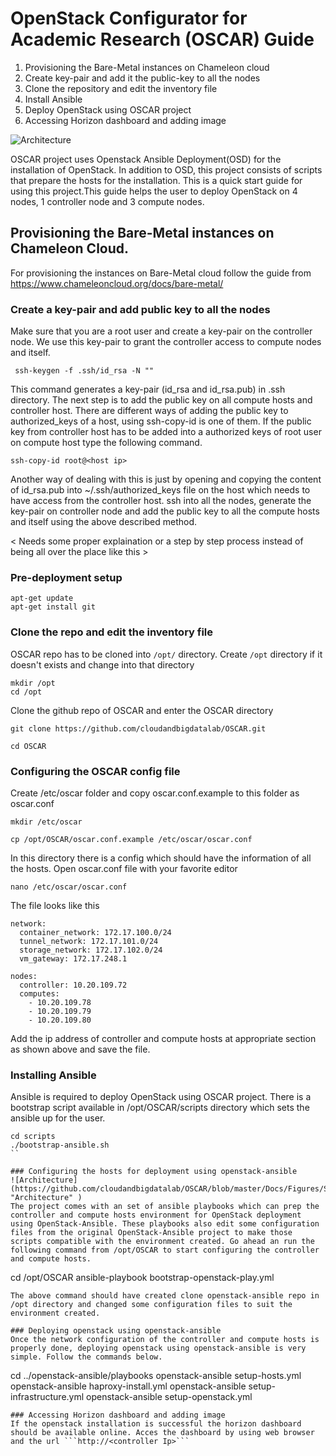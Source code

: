 # OpenStack Configurator for Academic Research (OSCAR) Guide

1. Provisioning the Bare-Metal instances on Chameleon cloud 
2. Create key-pair and add it the public-key to all the nodes
3. Clone the repository and edit the inventory file
3. Install Ansible
4. Deploy OpenStack using OSCAR project
5. Accessing Horizon dashboard and adding image

![Architecture](https://github.com/cloudandbigdatalab/OSCAR/blob/master/Docs/Figures/Slide3.jpg "Architecture" )

OSCAR project uses Openstack Ansible Deployment(OSD) for the installation of OpenStack. In addition to OSD, this project consists of scripts that prepare the hosts for the installation. This is a quick start guide for using this project.This guide helps the user to deploy OpenStack on 4 nodes, 1 controller node and 3 compute nodes.  

## Provisioning the Bare-Metal instances on Chameleon Cloud.

For provisioning the instances on Bare-Metal cloud follow the guide from https://www.chameleoncloud.org/docs/bare-metal/ 

### Create a key-pair and add public key to all the nodes
Make sure that you are a root user and create a key-pair on the controller node. We use this key-pair to grant the controller access to compute nodes and itself. 
```
 ssh-keygen -f .ssh/id_rsa -N ""  
```
This command generates a key-pair (id_rsa and id_rsa.pub) in .ssh directory. The next step is to add the public key on all compute hosts and controller host. There are different ways of adding the public key to authorized_keys of a host, using ssh-copy-id is one of them. If the public key from controller host has to be added into a authorized keys of root user on compute host type the following command.
```
ssh-copy-id root@<host ip>
```
Another way of dealing with this is just by opening and copying the content of id_rsa.pub into ~/.ssh/authorized_keys file on the host which needs to have access from the controller host. ssh into all the nodes, generate the key-pair on controller node and add the public key to all the compute hosts and itself using the above described method.

< Needs some proper explaination or a step by step process instead of being all over the place like this >

### Pre-deployment setup
```
apt-get update
apt-get install git
```

### Clone the repo and edit the inventory file
OSCAR repo has to be cloned into ```/opt/``` directory. Create ```/opt``` directory if it doesn't exists and change into that directory
```
mkdir /opt
cd /opt
```
Clone the github repo of OSCAR and enter the OSCAR directory
```
git clone https://github.com/cloudandbigdatalab/OSCAR.git

cd OSCAR
```
### Configuring the OSCAR config file
Create /etc/oscar folder and copy oscar.conf.example to this folder as oscar.conf
```
mkdir /etc/oscar

cp /opt/OSCAR/oscar.conf.example /etc/oscar/oscar.conf
```
In this directory there is a config which should have the information of all the hosts. Open oscar.conf file with your favorite editor
```
nano /etc/oscar/oscar.conf
```
The file looks like this
```
network:
  container_network: 172.17.100.0/24
  tunnel_network: 172.17.101.0/24
  storage_network: 172.17.102.0/24
  vm_gateway: 172.17.248.1

nodes:
  controller: 10.20.109.72
  computes:
    - 10.20.109.78
    - 10.20.109.79
    - 10.20.109.80
```
Add the ip address of controller and compute hosts at appropriate section as shown above and save the file.

### Installing Ansible
Ansible is required to deploy OpenStack using OSCAR project. There is a bootstrap script available in /opt/OSCAR/scripts directory which sets the ansible up for the user.
```
cd scripts
./bootstrap-ansible.sh
``

### Configuring the hosts for deployment using openstack-ansible
![Architecture](https://github.com/cloudandbigdatalab/OSCAR/blob/master/Docs/Figures/Slide1.jpg "Architecture" )
The project comes with an set of ansible playbooks which can prep the controller and compute hosts environment for OpenStack deployment using OpenStack-Ansible. These playbooks also edit some configuration files from the original OpenStack-Ansible project to make those scripts compatible with the environment created. Go ahead an run the following command from /opt/OSCAR to start configuring the controller and compute hosts.
```
cd /opt/OSCAR
ansible-playbook bootstrap-openstack-play.yml
```
The above command should have created clone openstack-ansible repo in /opt directory and changed some configuration files to suit the environment created.

### Deploying openstack using openstack-ansible 
Once the network configuration of the controller and compute hosts is properly done, deploying openstack using openstack-ansible is very simple. Follow the commands below.

```
cd ../openstack-ansible/playbooks
openstack-ansible setup-hosts.yml
openstack-ansible haproxy-install.yml
openstack-ansible setup-infrastructure.yml 
openstack-ansible setup-openstack.yml 
```
### Accessing Horizon dashboard and adding image
If the openstack installation is successful the horizon dashboard should be available online. Acces the dashboard by using web browser and the url ```http://<controller Ip>```



